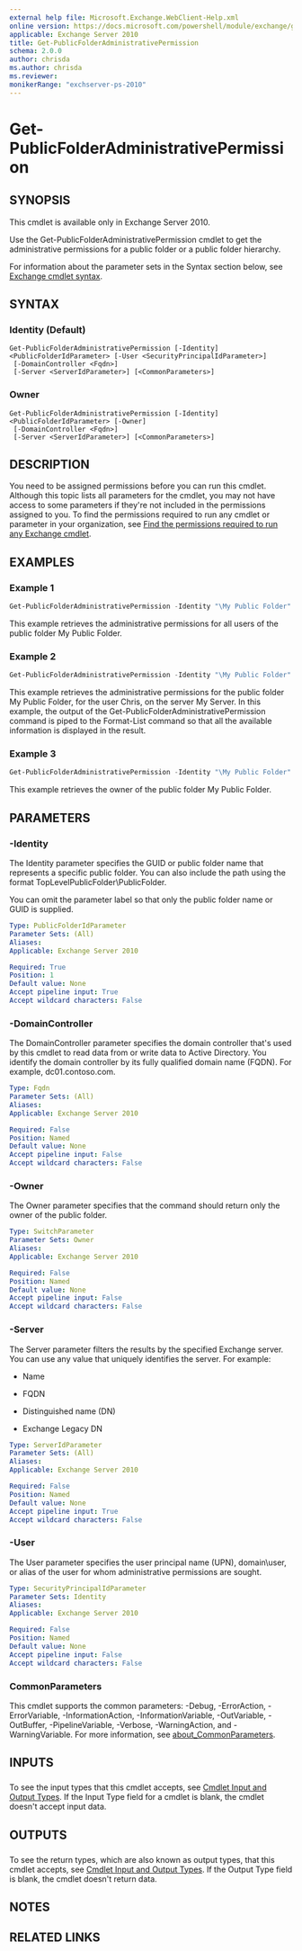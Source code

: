 ```yaml
---
external help file: Microsoft.Exchange.WebClient-Help.xml
online version: https://docs.microsoft.com/powershell/module/exchange/get-publicfolderadministrativepermission
applicable: Exchange Server 2010
title: Get-PublicFolderAdministrativePermission
schema: 2.0.0
author: chrisda
ms.author: chrisda
ms.reviewer:
monikerRange: "exchserver-ps-2010"
---
```


# Get-PublicFolderAdministrativePermission

## SYNOPSIS
This cmdlet is available only in Exchange Server 2010.

Use the Get-PublicFolderAdministrativePermission cmdlet to get the administrative permissions for a public folder or a public folder hierarchy.

For information about the parameter sets in the Syntax section below, see [Exchange cmdlet syntax](https://docs.microsoft.com/powershell/exchange/exchange-cmdlet-syntax).

## SYNTAX

### Identity (Default)
```
Get-PublicFolderAdministrativePermission [-Identity] <PublicFolderIdParameter> [-User <SecurityPrincipalIdParameter>]
 [-DomainController <Fqdn>]
 [-Server <ServerIdParameter>] [<CommonParameters>]
```

### Owner
```
Get-PublicFolderAdministrativePermission [-Identity] <PublicFolderIdParameter> [-Owner]
 [-DomainController <Fqdn>]
 [-Server <ServerIdParameter>] [<CommonParameters>]
```

## DESCRIPTION
You need to be assigned permissions before you can run this cmdlet. Although this topic lists all parameters for the cmdlet, you may not have access to some parameters if they're not included in the permissions assigned to you. To find the permissions required to run any cmdlet or parameter in your organization, see [Find the permissions required to run any Exchange cmdlet](https://docs.microsoft.com/powershell/exchange/find-exchange-cmdlet-permissions).

## EXAMPLES

### Example 1
```powershell
Get-PublicFolderAdministrativePermission -Identity "\My Public Folder"
```

This example retrieves the administrative permissions for all users of the public folder My Public Folder.

### Example 2
```powershell
Get-PublicFolderAdministrativePermission -Identity "\My Public Folder" -User Chris -Server "My Server" | Format-List
```

This example retrieves the administrative permissions for the public folder My Public Folder, for the user Chris, on the server My Server. In this example, the output of the Get-PublicFolderAdministrativePermission command is piped to the Format-List command so that all the available information is displayed in the result.

### Example 3
```powershell
Get-PublicFolderAdministrativePermission -Identity "\My Public Folder" -Owner
```

This example retrieves the owner of the public folder My Public Folder.

## PARAMETERS

### -Identity
The Identity parameter specifies the GUID or public folder name that represents a specific public folder. You can also include the path using the format TopLevelPublicFolder\\PublicFolder.

You can omit the parameter label so that only the public folder name or GUID is supplied.

```yaml
Type: PublicFolderIdParameter
Parameter Sets: (All)
Aliases:
Applicable: Exchange Server 2010

Required: True
Position: 1
Default value: None
Accept pipeline input: True
Accept wildcard characters: False
```

### -DomainController
The DomainController parameter specifies the domain controller that's used by this cmdlet to read data from or write data to Active Directory. You identify the domain controller by its fully qualified domain name (FQDN). For example, dc01.contoso.com.

```yaml
Type: Fqdn
Parameter Sets: (All)
Aliases:
Applicable: Exchange Server 2010

Required: False
Position: Named
Default value: None
Accept pipeline input: False
Accept wildcard characters: False
```

### -Owner
The Owner parameter specifies that the command should return only the owner of the public folder.

```yaml
Type: SwitchParameter
Parameter Sets: Owner
Aliases:
Applicable: Exchange Server 2010

Required: False
Position: Named
Default value: None
Accept pipeline input: False
Accept wildcard characters: False
```

### -Server
The Server parameter filters the results by the specified Exchange server. You can use any value that uniquely identifies the server. For example:

- Name

- FQDN

- Distinguished name (DN)

- Exchange Legacy DN

```yaml
Type: ServerIdParameter
Parameter Sets: (All)
Aliases:
Applicable: Exchange Server 2010

Required: False
Position: Named
Default value: None
Accept pipeline input: True
Accept wildcard characters: False
```

### -User
The User parameter specifies the user principal name (UPN), domain\\user, or alias of the user for whom administrative permissions are sought.

```yaml
Type: SecurityPrincipalIdParameter
Parameter Sets: Identity
Aliases:
Applicable: Exchange Server 2010

Required: False
Position: Named
Default value: None
Accept pipeline input: False
Accept wildcard characters: False
```

### CommonParameters
This cmdlet supports the common parameters: -Debug, -ErrorAction, -ErrorVariable, -InformationAction, -InformationVariable, -OutVariable, -OutBuffer, -PipelineVariable, -Verbose, -WarningAction, and -WarningVariable. For more information, see [about_CommonParameters](https://go.microsoft.com/fwlink/p/?LinkID=113216).

## INPUTS

###  
To see the input types that this cmdlet accepts, see [Cmdlet Input and Output Types](https://go.microsoft.com/fwlink/p/?LinkId=2081749). If the Input Type field for a cmdlet is blank, the cmdlet doesn't accept input data.

## OUTPUTS

###  
To see the return types, which are also known as output types, that this cmdlet accepts, see [Cmdlet Input and Output Types](https://go.microsoft.com/fwlink/p/?LinkId=2081749). If the Output Type field is blank, the cmdlet doesn't return data.

## NOTES

## RELATED LINKS
